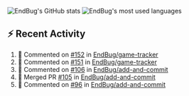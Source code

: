 ![EndBug's GitHub stats](https://github-readme-stats.vercel.app/api?username=endbug&show_icons=true)
![EndBug's most used languages](https://github-readme-stats.vercel.app/api/top-langs/?username=endbug&layout=compact)

## ⚡ Recent Activity

<!--START_SECTION:activity-->
1. 💬 Commented on [#152](https://github.com//EndBug/game-tracker/issues/152) in [EndBug/game-tracker](https://github.com//EndBug/game-tracker)
2. 💬 Commented on [#151](https://github.com//EndBug/game-tracker/issues/151) in [EndBug/game-tracker](https://github.com//EndBug/game-tracker)
3. 💬 Commented on [#106](https://github.com//EndBug/add-and-commit/issues/106) in [EndBug/add-and-commit](https://github.com//EndBug/add-and-commit)
4. 🎉 Merged PR [#105](https://github.com//EndBug/add-and-commit/pull/105) in [EndBug/add-and-commit](https://github.com//EndBug/add-and-commit)
5. 💬 Commented on [#96](https://github.com//EndBug/add-and-commit/issues/96) in [EndBug/add-and-commit](https://github.com//EndBug/add-and-commit)
<!--END_SECTION:activity-->
